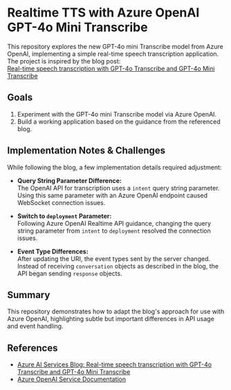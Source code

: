 # Realtime TTS with Azure OpenAI GPT-4o Mini Transcribe

This repository explores the new GPT-4o mini Transcribe model from Azure OpenAI, implementing a simple real-time speech transcription application. The project is inspired by the blog post:  
[Real-time speech transcription with GPT-4o Transcribe and GPT-4o Mini Transcribe](https://techcommunity.microsoft.com/blog/azure-ai-services-blog/real-time-speech-transcription-with-gpt-4o-transcribe-and-gpt-4o-mini-transcribe/4410353)

## Goals

1. Experiment with the GPT-4o mini Transcribe model via Azure OpenAI.
2. Build a working application based on the guidance from the referenced blog.

## Implementation Notes & Challenges

While following the blog, a few implementation details required adjustment:

- **Query String Parameter Difference:**  
  The OpenAI API for transcription uses a `intent` query string parameter. Using this same parameter with an Azure OpenAI endpoint caused WebSocket connection issues.

- **Switch to `deployment` Parameter:**  
  Following Azure OpenAI Realtime API guidance, changing the query string parameter from `intent` to `deployment` resolved the connection issues.

- **Event Type Differences:**  
  After updating the URI, the event types sent by the server changed. Instead of receiving `conversation` objects as described in the blog, the API began sending `response` objects.

## Summary

This repository demonstrates how to adapt the blog's approach for use with Azure OpenAI, highlighting subtle but important differences in API usage and event handling.

## References

- [Azure AI Services Blog: Real-time speech transcription with GPT-4o Transcribe and GPT-4o Mini Transcribe](https://techcommunity.microsoft.com/blog/azure-ai-services-blog/real-time-speech-transcription-with-gpt-4o-transcribe-and-gpt-4o-mini-transcribe/4410353)
- [Azure OpenAI Service Documentation](https://learn.microsoft.com/en-us/azure/ai-services/openai/)
